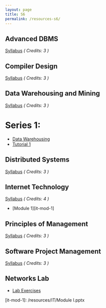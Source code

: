 ```yaml
---
layout: page
title: S6
permalink: /resources-s6/
---
```


## **Advanced DBMS**
[Syllabus][adbms-syll] *( Credits: 3 )*  <br />

## **Compiler Design**
[Syllabus][cd-syll] *( Credits: 3 )*  <br />

## **Data Warehousing and Mining**
[Syllabus][dwm-syll] *( Credits: 3 )*  <br />
# Series 1:
* [Data Warehousing][data-ware-ppt]
* [Tutorial 1][dwm-tut-1]

## **Distributed Systems**
[Syllabus][ds-syll] *( Credits: 3 )*  <br />

## **Internet Technology**
[Syllabus][it-syll] *( Credits: 4 )*  <br />

* [Module 1][it-mod-1]

## **Principles of Management**
[Syllabus][pom-syll] *( Credits: 3 )*  <br />

## **Software Project Management**
[Syllabus][spm-syll] *( Credits: 3 )* <br />

## **Networks Lab**
* [Lab Exercises][net-lab-ex]



[it-syll]: /resources/IT/IT302_Internet_technology.pdf
[it-mod-1]: /resources/IT/Module I.pptx

[cd-syll]: /resources/CD/CS304_Compiler_Design.pdf

[dwm-syll]: /resources/DWM/IT304_Data_Warehousing_and_Mining.pdf
[data-ware-ppt]: /resources/DWM/data_warehousing.ppt
[dwm-tut-1]: /resources/DWM/tutorial1_data_warehousing.pdf

[ds-syll]: /resources/DS/IT306_Distributed_Systems.pdf

[adbms-syll]: /resources/ADMS/IT366_Advanced_Database_Management_Systems.pdf

[pom-syll]: /resources/POM/HS300_Principles_of_management.pdf

[net-lab-ex]: /resources/CN_LAB/Lab_Exercises.pptx

[spm-syll]: /resources/SPM/IT364_Software_Project_Management.pdf
